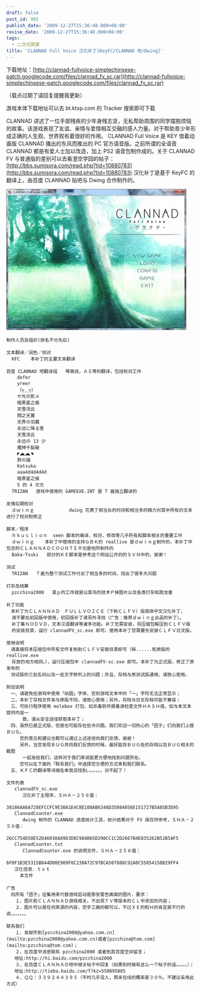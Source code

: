 ```yaml
---
draft: false
post_id: 982
publish_date: '2009-12-27T15:36:48.000+08:00'
revise_date: '2009-12-27T15:36:48.000+08:00'
tags:
  - 二次元阴谋
title: 'CLANNAD Full Voice 汉化补丁[KeyFC/CLANNAD 吧/Dwing]'
---
```


下载地址：[http://clannad-fullvoice-simplechinsese-patch.googlecode.com/files/clannad_fv_sc.rar](http://clannad-fullvoice-simplechinsese-patch.googlecode.com/files/clannad_fv_sc.rar)

（载点过期了请回复提醒我更新）

游戏本体下载地址可以去 bt.ktxp.com 的 Tracker 搜索即可下载

CLANNAD 讲述了一位手部残疾的少年身残志坚，无私帮助周围的同学摆脱烦恼的故事。该游戏表现了友谊、亲情与爱情相互交融的感人力量。对于帮助青少年形成正确的人生观、世界观有着很好的作用。
CLANNAD Full Voice 是 KEY 借着动画版 CLANNAD 播出的东风而推出的 PC 官方语音版。之前所谓的全语音 CLANNAD 都是有爱人士加以改造，加上 PS2 语音包制作成的。关于 CLANNAD FV 与普通版的差别可以去看澄空学园的帖子：[http://bbs.sumisora.com/read.php?tid=10880783](http://bbs.sumisora.com/read.php?tid=10880783)
汉化补丁是基于 KeyFC 的翻译上，由百度 CLANNAD 贴吧与 Dwing 合作制作的。

[![](img_bimg_4788170828825430290.jpg)](http://blog.kagami.moe/wp-content/uploads/2009/12/img_bimg_4788170828825430290.jpg)

```
制作人员及组织(排名不分先后)

文本翻译／润色／校对
  KFC    本补丁的主要文本翻译

百度 CLANNAD 吧翻译组   琴美线，ＡＳ等的翻译，包括校对工作
    defer
    yreer
    （┬＿┬）
    ヤ光の影メ
    暗黑星之痕
    天雪流云
    翔之天翼
    天界の羽翼
    永远に降る雪
    天雪流云
    永远の 13 少
    魔神千裂破
    ◤◢◣◢◣◥
    胖の貓
    Katsuka
    aaa4d4d4d4d
    暗黑星之痕
    5 的 4 次方
  TRIZAN   游戏中使用的 GAMEEXE.INT 是 T 酱独立翻译的

友情后期校对
  ｄｗｉｎｇ             dwing 花费了相当长的时间和相当多的精力对其中所有的文本进行了校对和修正

脚本／程序
  ｈｋｕｃｌｉｏｎ  seen 脚本的编译，校对，修改等几乎所有和脚本相关的重要工作
  ｄｗｉｎｇ    本补丁中使用的支持ＧＢＫ的 reallive 是ｄｗｉｎｇ制作的，本补丁中包含的ＣＬＡＮＮＡＤＣＯＵＮＴＥＲ也是他所制作的
  Baka-Tsuki   部分的ＫＥ脚本是参考这个网站公开的的ＳＶＮ中的，谢谢！

测试
  TRIZAN   Ｔ酱为整个测试工作付出了相当多的时间，找出了很多大问题

打杂及统筹
  pzcchina2000   某ｐ的工作就是以菜鸟的技术Ｐ掉图片以及各类打杂和跑龙套

补丁功能
　本补丁为ＣＬＡＮＮＡＤ　ＦＵＬＬＶＯＩＣＥ（下称ＣＬＦＶ）版简体中文汉化补丁，
  请不要在初回版中使用，初回版补丁请另外寻找（广告：推荐ｄｗｉｎｇ出品的补丁）。
  补丁集ＮＯＤＶＤ，文本汉语翻译等诸多功能。补丁无需安装，将压缩包解压到ＣＬＦＶ版
  的安装目录，运行 clannadFV_sc.exe 即可。使用本补丁您需要先安装ＣＬＦＶ日文版。

使用说明
　请直接将本压缩包中所有文件复制到ＣＬＦＶ安装目录即可（嘛......和原版的 reallive.exe
  存放的地方相同。），运行压缩包中 clannadFV-sc.exe 即可。本补丁为正式版，修正了原发布的
　测试版的三处乱码以及一处文字排列上的问题；并且，存档与原测试版通用，请放心使用。

附加说明
　一、请避免在游戏中使用「幼圆」字体，否则游戏文本中的「～」字符无法正常显示；
　二、本补丁存档文件夹与原版不同，请放心使用；另外，存档与日文存档可能不兼容；
　三、可执行程序使用 molebox 打包，如杀毒软件报毒请检查文件ＨＡＳＨ值，如与本文本提供内容一
      致，请从安全途径获取本补丁；
　四、虽然已是正式版，但是也可能存在些许问题。我们欢迎一切热心的「团子」们向我们上报ＢＵＧ。
　　　您的意见和建议也都可以通过上述途径向我们反馈，谢谢！
　　　另外，当您发现ＢＵＧ并向我们反馈的时候，最好能将ＢＵＧ处的存档以及ＢＵＧ相关的截图
      一起发给我们，这样对于我们来说能更方便地找到问题所在。
　　　您可以在下面的「联系我们」中选择您方便的方式来和我们联系。
　五、ＫＦＣ的翻译等详细名单我没找到。。。。。。。对不起了！

文件列表
   clannadFV_sc.exe
      汉化补丁主程序，ＳＨＡ－２５６值：
       38186AA6A728EFCCFC9E30A1E4C8E100AB6348D35084056E151727B5A85B3D95
   ClannadCounter.exe
      dwing 制作的 CLANNAD 进度统计工具，统计结果对于 FV 版仅供参考，ＳＨＡ－２５６值：
       26CC754D50E52D46030A89D3D8C984B65D290CC1C2D2667B4E835262B52B5AF5
   ClannadCounter.txt
      ClannadCounter.exe 的说明文件，ＳＨＡ－２５６值：
       6F0F1B3E5315B844D00E909F8C230A72C97BCA507888C92A0C55854158B29FF4
   汉化信息．ｔｘｔ
　　　本文件

广告
　向所有「团子」征集用来代替游戏启动是那张警告画面的图片，要求：
　　１、图片和ＣＬＡＮＮＡＤ游戏相关，不出现ＴＶ等版本的ＣＬ中添加的内容；
　　２、图片可以是任何来源的内容，您手工画的都可以，不过ＸＥ的和Ｈ的肯定是不行的说。。。。。。。

联系我们
　　１、发邮件到[pzcchina2000@yahoo.com.cn](mailto:pzcchina2000@yahoo.com.cn)或者[pzcchina@tom.com](mailto:pzcchina@tom.com)；
　　２、在百度中消息联系 pzcchina2000 或者到其百度空间留言；
   地址:http://hi.baidu.com/pzcchina2000
　　３、在百度ＣＬＡＮＮＡＤ吧中相关帖子中回复（如果到时候有这么一个帖子的话。。。。。）；
   地址:http://tieba.baidu.com/f?kz=550895885
　　４、ＱＱ：３３９２４４３９５（平时几乎没人，周末在线的概率是３０％，不建议采用此方式）
```
